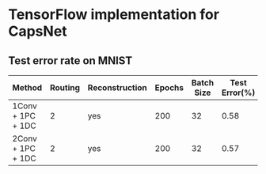 # TensorFlow implementation for CapsNet

## Test error rate on MNIST


|   	 Method        | Routing  | Reconstruction | Epochs | Batch Size | Test Error(%) |
|----------------------|----------|----------------|--------|------------|---------------|
|   1Conv + 1PC + 1DC  |    2     |      yes       |   200  |     32     |      0.58     |
|   2Conv + 1PC + 1DC  |    2     |      yes       |   200  |     32     |      0.57     | 
